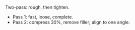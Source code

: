 Two-pass: rough, then tighten.
- Pass 1: fast, loose, complete.
- Pass 2: compress 30%, remove filler; align to one angle.
